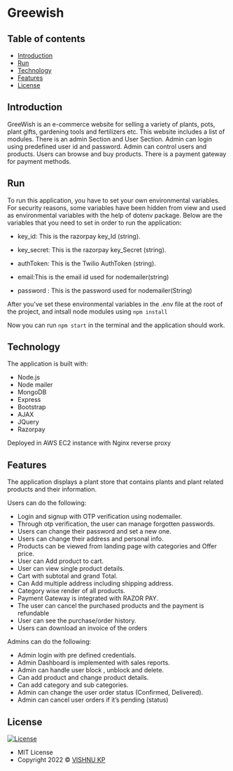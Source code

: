 # Greewish

## Table of contents

- [Introduction](#introduction)
- [Run](#run)
- [Technology](#technology)
- [Features](#features)
- [License](#license)

## Introduction

 GreeWish is an e-commerce website for selling a variety of plants, pots, plant gifts, gardening tools and fertilizers etc. This website includes a list of modules. There is an admin Section and User Section. Admin can login using predefined user id and password. Admin can control users and products. Users can browse and buy products. There is a payment gateway for payment methods.

## Run

To run this application, you have to set your own environmental variables. For security reasons, some variables have been hidden from view and used as environmental variables with the help of dotenv package. Below are the variables that you need to set in order to run the application:

- key_id:     This is the razorpay key_Id (string).

- key_secret:  This is the razorpay key_Secret (string).

- authToken: This is the Twilio AuthToken (string).

- email:This is the email id used for nodemailer(string)

- password : This is the password used for nodemailer(String)


After you've set these environmental variables in the .env file at the root of the project, and intsall node modules using  `npm install`

Now you can run `npm start` in the terminal and the application should work.

## Technology

The application is built with:

- Node.js 
- Node mailer
- MongoDB
- Express 
- Bootstrap 
- AJAX
- JQuery
- Razorpay

Deployed in AWS EC2 instance with Nginx reverse proxy

## Features

The application displays a plant store that contains plants and plant related products and their information.

Users can do the following:

- Login and signup with OTP verification using nodemailer.
- Through otp verification, the user can manage forgotten passwords.
- Users can change their password and set a new one.
- Users can change their address and personal info.
- Products can be viewed from landing page with categories and Offer price.
- User can Add product to cart.
- User can view single product details.
- Cart with subtotal and grand Total.
- Can Add multiple address including shipping address.
- Category wise render of all products.
- Payment Gateway is integrated with RAZOR PAY.
- The user can cancel the purchased products and the payment is refundable
- User can see the purchase/order history.
- Users can download an invoice of the orders

Admins can do the following:

- Admin login with pre defined credentials.
- Admin Dashboard is implemented with sales reports.
- Admin can handle user block , unblock and delete.
- Can add product and change product details.
- Can add category and sub categories.
- Admin can change the user order status (Confirmed, Delivered).
-  Admin can cancel user orders if it’s pending (status)



## License

[![License](https://img.shields.io/:License-MIT-blue.svg?style=flat-square)](http://badges.mit-license.org)

- MIT License
- Copyright 2022 © [VISHNU KP](https://github.com/vishnukp29)

